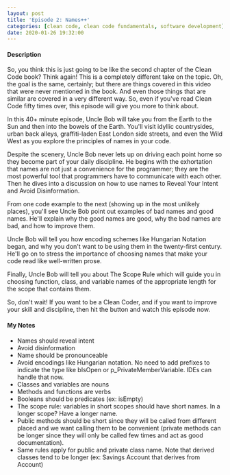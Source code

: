 ```yaml
---
layout: post
title: 'Episode 2: Names++'
categories: [clean code, clean code fundamentals, software development]
date: 2020-01-26 19:32:00
---
```


#### Description

So, you think this is just going to be like the second chapter of the Clean Code book? Think again! This is a completely different take on the topic. Oh, the goal is the same, certainly; but there are things covered in this video that were never mentioned in the book. And even those things that are similar are covered in a very different way. So, even if you've read Clean Code fifty times over, this episode will give you more to think about.

In this 40+ minute episode, Uncle Bob will take you from the Earth to the Sun and then into the bowels of the Earth. You'll visit idyllic countrysides, urban back alleys, graffiti-laden East London side streets, and even the Wild West as you explore the principles of names in your code.

Despite the scenery, Uncle Bob never lets up on driving each point home so they become part of your daily discipline. He begins with the exhortation that names are not just a convenience for the programmer; they are the most powerful tool that programmers have to communicate with each other. Then he dives into a discussion on how to use names to Reveal Your Intent and Avoid Disinformation.

From one code example to the next (showing up in the most unlikely places), you'll see Uncle Bob point out examples of bad names and good names. He'll explain why the good names are good, why the bad names are bad, and how to improve them.

Uncle Bob will tell you how encoding schemes like Hungarian Notation began, and why you don't want to be using them in the twenty-first century. He'll go on to stress the importance of choosing names that make your code read like well-written prose.

Finally, Uncle Bob will tell you about The Scope Rule which will guide you in choosing function, class, and variable names of the appropriate length for the scope that contains them.

So, don't wait! If you want to be a Clean Coder, and if you want to improve your skill and discipline, then hit the button and watch this episode now.

<!--more-->

#### My Notes

- Names should reveal intent
- Avoid disinformation
- Name should be pronounceable
- Avoid encodings like Hungarian notation. No need to add prefixes to indicate the type like bIsOpen or p_PrivateMemberVariable. IDEs can handle that now.
- Classes and variables are nouns
- Methods and functions are verbs
- Booleans should be predicates (ex: isEmpty)
- The scope rule: variables in short scopes should have short names.
  In a longer scope? Have a longer name.
- Public methods should be short since they will be called from different placed and we want calling them to be convenient (private methods can be longer since they will only be called few times and act as good documentation).
- Same rules apply for public and private class name. Note that derived classes tend to be longer (ex: Savings Account that derives from Account)
